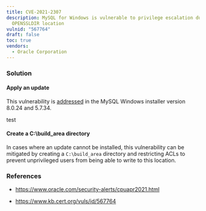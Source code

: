 ```yaml
---
title: CVE-2021-2307
description: MySQL for Windows is vulnerable to privilege escalation due to
  OPENSSLDIR location
vulnid: "567764"
draft: false
toc: true
vendors:
  - Oracle Corporation
---
```

### Solution

#### Apply an update

This vulnerability is [addressed](https://www.oracle.com/security-alerts/cpuapr2021.html) in the MySQL Windows installer version 8.0.24 and 5.7.34.

test

#### Create a C:\build\_area directory

In cases where an update cannot be installed, this vulnerability can be mitigated by creating a `C:\build_area` directory and restricting ACLs to prevent unprivileged users from being able to write to this location.

### References

* <https://www.oracle.com/security-alerts/cpuapr2021.html>

* <https://www.kb.cert.org/vuls/id/567764>